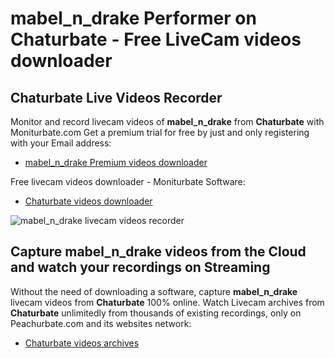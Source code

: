 # mabel_n_drake Performer on Chaturbate - Free LiveCam videos downloader

## Chaturbate Live Videos Recorder

Monitor and record livecam videos of **mabel_n_drake** from **Chaturbate** with Moniturbate.com
Get a premium trial for free by just and only registering with your Email address:
* [mabel_n_drake Premium videos downloader](https://moniturbate.com/request-demo-licence-key.html)

Free livecam videos downloader - Moniturbate Software:
* [Chaturbate videos downloader](https://moniturbate.com/moniturbate-download-software.html)

![mabel_n_drake livecam videos recorder](https://peachurnet.com/templates/moniturbate-software.png)


## Capture mabel_n_drake videos from the Cloud and watch your recordings on Streaming

Without the need of downloading a software, capture **mabel_n_drake** livecam videos from **Chaturbate** 100% online.
Watch Livecam archives from **Chaturbate** unlimitedly from thousands of existing recordings, only on Peachurbate.com and its websites network:
* [Chaturbate videos archives](https://peachurnet.com/)